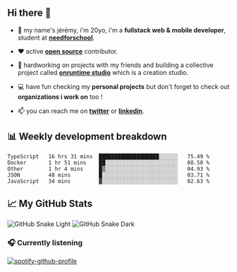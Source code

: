 ## Hi there 👋

- 👦 my name's jérémy, i'm 20yo, i'm a **fullstack web & mobile developer**, student at **[needforschool](https://www.needfor-school.com/)**.

- ❤️ active **[open source](https://github.com/jerembdn)** contributor.

- 🧠 hardworking on projects with my friends and building a collective project called **[onruntime studio](https://github.com/onruntime)** which is a creation studio.

- 💻 have fun checking my **personal projects** but don't forget to check out **organizations i work on** too !

- 📫 you can reach me on **[twitter](https://twitter.com/jerembdn)** or **[linkedin](https://www.linkedin.com/in/jeremybdn/)**.

## 📊 Weekly development breakdown

<!--START_SECTION:waka-->

```text
TypeScript   16 hrs 31 mins  ███████████████████░░░░░░   75.49 %
Docker       1 hr 51 mins    ██░░░░░░░░░░░░░░░░░░░░░░░   08.50 %
Other        1 hr 4 mins     █▒░░░░░░░░░░░░░░░░░░░░░░░   04.93 %
JSON         48 mins         █░░░░░░░░░░░░░░░░░░░░░░░░   03.71 %
JavaScript   34 mins         ▓░░░░░░░░░░░░░░░░░░░░░░░░   02.63 %
```

<!--END_SECTION:waka-->

## 📈 My GitHub Stats

![GitHub Snake Light](https://raw.githubusercontent.com/jerembdn/jerembdn/output/github-contribution-grid-snake.svg#gh-light-mode-only)
![GitHub Snake Dark](https://raw.githubusercontent.com/jerembdn/jerembdn/output/github-contribution-grid-snake-dark.svg#gh-dark-mode-only)

### 🎧 Currently listening

[![spotify-github-profile](https://spotify-github-profile.vercel.app/api/view?uid=31ugdvkonmhxzbnkai2r7ue2empe&cover_image=true&theme=natemoo-re&show_offline=false&background_color=121212&bar_color=3356d7&bar_color_cover=false)](https://open.spotify.com/user/31225jnpumbhbpldcz2wjg24aymi)
